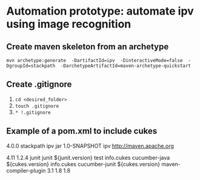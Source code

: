 # Automation prototype: automate ipv using image recognition

## Create maven skeleton from an archetype

`mvn archetype:generate 
-DartifactId=ipv 
-DinteractiveMode=false 
-DgroupId=stackpath 
-DarchetypeArtifactId=maven-archetype-quickstart`

## Create .gitignore

1. `cd <desired_folder>`
2. `touch .gitignore`
3. `*
!.gitignore`

## Example of a pom.xml to include cukes

<project xmlns="http://maven.apache.org/POM/4.0.0" xmlns:xsi="http://www.w3.org/2001/XMLSchema-instance"
  xsi:schemaLocation="http://maven.apache.org/POM/4.0.0 http://maven.apache.org/maven-v4_0_0.xsd">
  <modelVersion>4.0.0</modelVersion>
  <groupId>stackpath</groupId>
  <artifactId>ipv</artifactId>
  <packaging>jar</packaging>
  <version>1.0-SNAPSHOT</version>
  <name>ipv</name>
  <url>http://maven.apache.org</url>

  <properties>
    <junit.version>4.11</junit.version>
    <cukes.version>1.2.4</cukes.version>
  </properties>

  <dependencies>
    <dependency>
      <groupId>junit</groupId>
      <artifactId>junit</artifactId>
      <version>${junit.version}</version>
      <scope>test</scope>
    </dependency>
    <dependency>
      <groupId>info.cukes</groupId>
      <artifactId>cucumber-java</artifactId>
      <version>${cukes.version}</version>
    </dependency>
    <dependency>
      <groupId>info.cukes</groupId>
      <artifactId>cucumber-junit</artifactId>
      <version>${cukes.version}</version>
    </dependency>
  </dependencies>

  <!-- build plugin-->
  <build>
    <plugins>
      <plugin>
        <artifactId>maven-compiler-plugin</artifactId>
        <version>3.1</version>
        <configuration>
          <source>1.8</source>
          <target>1.8</target>
        </configuration>
      </plugin>
    </plugins>
  </build>
</project>
